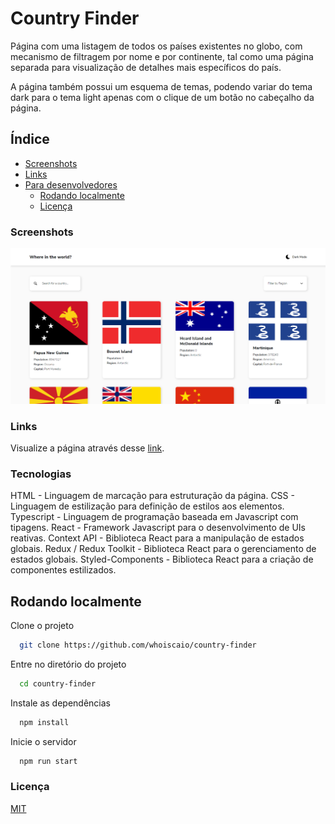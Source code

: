 
# Country Finder

Página com uma listagem de todos os países existentes no globo, com mecanismo de filtragem por nome e por continente, tal como uma página separada para visualização de detalhes mais específicos do país.

A página também possui um esquema de temas, podendo variar do tema dark para o tema light apenas com o clique de um botão no cabeçalho da página.

## Índice

- [Screenshots](#screenshots)
- [Links](#links)
- [Para desenvolvedores](#para-desenvolvedores)
  - [Rodando localmente](#rodando-localmente)
  - [Licença](#licença)
### Screenshots

![App Screenshot](./.github/desktop-screenshot.png)

### Links

Visualize a página através desse [link](https://country-finder-whoiscaio.vercel.app/).

### Tecnologias

HTML - Linguagem de marcação para estruturação da página.
CSS - Linguagem de estilização para definição de estilos aos elementos.
Typescript - Linguagem de programação baseada em Javascript com tipagens.
React - Framework Javascript para o desenvolvimento de UIs reativas.
Context API - Biblioteca React para a manipulação de estados globais.
Redux / Redux Toolkit - Biblioteca React para o gerenciamento de estados globais.
Styled-Components - Biblioteca React para a criação de componentes estilizados.

## Rodando localmente

Clone o projeto

```bash
  git clone https://github.com/whoiscaio/country-finder
```

Entre no diretório do projeto

```bash
  cd country-finder
```

Instale as dependências

```bash
  npm install
```

Inicie o servidor

```bash
  npm run start
```

### Licença

[MIT](https://choosealicense.com/licenses/mit/)

